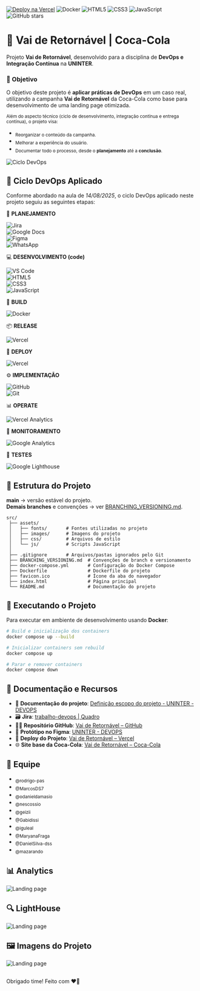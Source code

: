 [![Deploy na Vercel](https://img.shields.io/badge/Deploy-Vercel-black?logo=vercel)](https://uninter-devops-vai-de-retornavel.vercel.app/)
![Docker](https://img.shields.io/badge/Docker-Ready-blue?logo=docker)
![HTML5](https://img.shields.io/badge/HTML5-orange?logo=html5&logoColor=white)
![CSS3](https://img.shields.io/badge/CSS3-blue?logo=css3&logoColor=white)
![JavaScript](https://img.shields.io/badge/JavaScript-yellow?logo=javascript&logoColor=black)
![GitHub stars](https://img.shields.io/github/stars/rodrigo-pas/uninter-devops-vai-de-retornavel?style=social)

# 🥤 Vai de Retornável | Coca-Cola  

Projeto **Vai de Retornável**, desenvolvido para a disciplina de **DevOps e Integração Contínua** na **UNINTER**.  

### 📌 Objetivo  
O objetivo deste projeto é **aplicar práticas de DevOps** em um caso real, utilizando a campanha **Vai de Retornável** da Coca-Cola como base para desenvolvimento de uma landing page otimizada.  

<sub>Além do aspecto técnico (ciclo de desenvolvimento, integração contínua e entrega contínua), o projeto visa:</sub>
- <sub>Reorganizar o conteúdo da campanha.</sub>
- <sub>Melhorar a experiência do usuário.</sub>
- <sub>Documentar todo o processo, desde o **planejamento** até a **conclusão**.</sub>

![Ciclo DevOps](https://cdn.manageengine.com/sites/meweb/images/br/service-desk/images/devops-lifecycle-diagram.jpg)  

## 🔄 Ciclo DevOps Aplicado  
Conforme abordado na aula de *14/08/2025*, o ciclo DevOps aplicado neste projeto seguiu as seguintes etapas:

📝 **PLANEJAMENTO**  

![Jira](https://img.shields.io/badge/Jira-0052CC?logo=jira&logoColor=white)  
![Google Docs](https://img.shields.io/badge/Google%20Docs-4285F4?logo=googledocs&logoColor=white)  
![Figma](https://img.shields.io/badge/Figma-F24E1E?logo=figma&logoColor=white)  
![WhatsApp](https://img.shields.io/badge/WhatsApp-25D366?logo=whatsapp&logoColor=white)  

💻 **DESENVOLVIMENTO (code)**

![VS Code](https://img.shields.io/badge/VS%20Code-0078d7?logo=visualstudiocode&logoColor=white)  
![HTML5](https://img.shields.io/badge/HTML5-E34F26?logo=html5&logoColor=white)  
![CSS3](https://img.shields.io/badge/CSS3-1572B6?logo=css3&logoColor=white)  
![JavaScript](https://img.shields.io/badge/JavaScript-F7DF1E?logo=javascript&logoColor=black)  

🔨 **BUILD**

![Docker](https://img.shields.io/badge/Docker-2496ED?logo=docker&logoColor=white)  

📦 **RELEASE**  

![Vercel](https://img.shields.io/badge/Vercel-000000?logo=vercel&logoColor=white)  

🚀 **DEPLOY**

![Vercel](https://img.shields.io/badge/Vercel-000000?logo=vercel&logoColor=white)  

⚙️ **IMPLEMENTAÇÃO**  

![GitHub](https://img.shields.io/badge/GitHub-181717?logo=github&logoColor=white)  
![Git](https://img.shields.io/badge/Git-F05032?logo=git&logoColor=white)  

📊 **OPERATE**  

![Vercel Analytics](https://img.shields.io/badge/Vercel%20Analytics-000000?logo=vercel&logoColor=white)  

👀 **MONITORAMENTO**  

![Google Analytics](https://img.shields.io/badge/Google%20Analytics-E37400?logo=googleanalytics&logoColor=white)

🧪 **TESTES**  

![Google Lighthouse](https://img.shields.io/badge/Lighthouse-FF6F00?logo=lighthouse&logoColor=white)  

## 📂 Estrutura do Projeto

**main** → versão estável do projeto.  
**Demais branches** e convenções → ver [BRANCHING_VERSIONING.md](./BRANCHING_VERSIONING.md).  

```plaintext
src/
 ├── assets/  
 │   ├── fonts/       # Fontes utilizadas no projeto
 │   ├── images/      # Imagens do projeto
 │   ├── css/         # Arquivos de estilo
 │   └── js/          # Scripts JavaScript
 │
 ├── .gitignore       # Arquivos/pastas ignorados pelo Git
 ├── BRANCHING_VERSIONING.md  # Convenções de branch e versionamento
 ├── docker-compose.yml       # Configuração do Docker Compose
 ├── Dockerfile               # Dockerfile do projeto
 ├── favicon.ico              # Ícone da aba do navegador
 ├── index.html               # Página principal
 └── README.md                # Documentação do projeto
```

## 🚀 Executando o Projeto

Para executar em ambiente de desenvolvimento usando **Docker**:

```bash
# Build e inicialização dos containers
docker compose up --build

# Inicializar containers sem rebuild
docker compose up

# Parar e remover containers
docker compose down
```

## 📑 Documentação e Recursos

- 📄 **Documentação do projeto**: [Definição escopo do projeto - UNINTER - DEVOPS](https://docs.google.com/document/d/1bsz3B9ZMbT3hPgfC__huFnvFeELWP-bgs90OcolHEB0/edit?usp=sharing)  
- 🗃️ **Jira**: [trabalho-devops | Quadro](https://rodrigopas.atlassian.net/jira/software/projects/UNINTER/boards/34)  
- 🧑‍💻 **Repositório GitHub**: [Vai de Retornável – GitHub](https://github.com/rodrigo-pas/uninter-devops-vai-de-retornavel)  
- 🎨 **Protótipo no Figma**: [UNINTER - DEVOPS](https://www.figma.com/design/0htNAIAzdub8g731qIMbNc/UNINTER---DEVOPS?node-id=1-3&t=sf6kKlUXhJPw6rl6-0)  
- 🚀 **Deploy do Projeto**: [Vai de Retornável – Vercel](https://uninter-devops-vai-de-retornavel.vercel.app/)  
- 🌐 **Site base da Coca-Cola**: [Vai de Retornável – Coca-Cola](https://www.coca-cola.com/br/pt/offerings/vai-de-retornavel)

## 👥 Equipe

- <sub>@rodrigo-pas</sub>
- <sub>@MarcosDS7</sub>
- <sub>@odanieldamasio</sub>
- <sub>@nescossio</sub>
- <sub>@geizii</sub>
- <sub>@Gabidissi</sub>
- <sub>@iguleal</sub>
- <sub>@MaryanaFraga</sub>
- <sub>@DanielSilva-dss</sub>
- <sub>@mazarando</sub>

## 📊 Analytics

![Landing page](https://uninter-devops-vai-de-retornavel.vercel.app/src/assets/images/img-analytics.png)  

## 🔍 LightHouse

![Landing page](https://uninter-devops-vai-de-retornavel.vercel.app/src/assets/images/img-lighthouse.png)  


## 🖼️ Imagens do Projeto

![Landing page](https://uninter-devops-vai-de-retornavel.vercel.app/src/assets/images/img-page.png)  


##

Obrigado time! Feito com ❤️‍🔥
